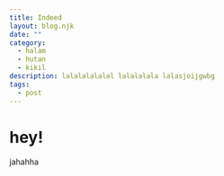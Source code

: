 ```yaml
---
title: Indeed
layout: blog.njk
date: ""
category:
  - halam
  - hutan
  - kikil
description: lalalalalalal lalalalala lalasjoijgwbg
tags:
  - post
---
```

# hey!
jahahha